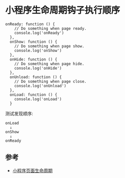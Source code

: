# 小程序生命周期钩子执行顺序


```
onReady: function () {
    // Do something when page ready.
    console.log('onReady')
  },
  onShow: function () {
    // Do something when page show.
    console.log('onShow')
  },
  onHide: function () {
    // Do something when page hide.
    console.log('onHide')
  },
  onUnload: function () {
    // Do something when page close.
    console.log('onUnload')
  },
  onLoad: function () {
    console.log('onLoad')
  }
```

测试发现顺序:
```
onLoad
  ↓
onShow
  ↓
onReady
```

## 参考
- [小程序页面生命周期](https://developers.weixin.qq.com/miniprogram/dev/framework/app-service/page.html#pageprototypesetdataobject-data-function-callback)
